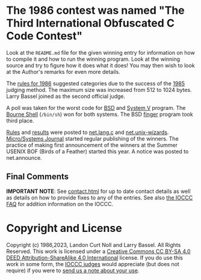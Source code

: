 # The 1986 contest was named "The Third International Obfuscated C Code Contest"

Look at the `README.md` file for the given winning entry for information on how
to compile it and how to run the winning program.  Look at the winning source
and try to figure how it does what it does!  You may then wish to look at the
Author's remarks for even more details.

The [rules for 1986](rules.txt) suggested categories due to the success of the
[1985](/years.html#1985) judging method.  The maximum size was increased from
512 to 1024 bytes.  Larry Bassel joined as the second official judge.

A poll was taken for the worst code for
[BSD](https://en.wikipedia.org/wiki/Berkeley_Software_Distribution) and [System
V](https://en.wikipedia.org/wiki/UNIX_System_V) program.  The [Bourne
Shell](https://en.wikipedia.org/wiki/Bourne_shell) (`/bin/sh`) won for both
systems.  The BSD [finger](https://en.wikipedia.org/wiki/Finger_(protocol))
program took third place.

[Rules](rules.txt) and [results](/years.html#1986) were posted to
[net.lang.c](https://groups.google.com/g/net.lang.c) and
[net.unix-wizards](https://groups.google.com/g/net.unix-wizards).
[Micro/Systems
Journal](https://www.vintage-computer.com/publications.php?microsystemsjournal)
started regular publishing of the winners.  The practice of making first
announcement of the winners at the Summer USENIX BOF (Birds of a Feather)
started this year.  A notice was posted to net.announce.


## Final Comments

**IMPORTANT NOTE**: See [contact.html](/contact.html) for up to date contact details
as well as details on how to provide fixes to any of the entries.
See also [the IOCCC FAQ](/faq.html) for addition information on the IOCCC.


# Copyright and License

Copyright (c) 1986,2023, Landon Curt Noll and Larry Bassel. All Rights Reserved.
This work is licensed under a [Creative Commons CC BY-SA 4.0 DEED Attribution-ShareAlike
4.0 International](https://creativecommons.org/licenses/by-sa/4.0/) license.
If you do use this work in some form, the [IOCCC judges](/judges.html) would appreciate
(but does not require) if you were to [send us a note about your use](/contact.html).
